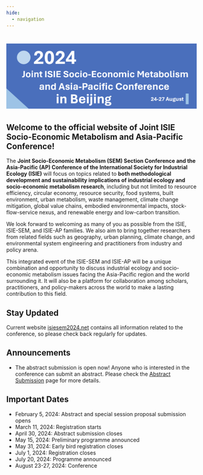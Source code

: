 ```yaml
---
hide:
  - navigation
---
```


# ![1706701450090](image/index/1706701450090.png)

## Welcome to the official website of Joint ISIE Socio-Economic Metabolism and Asia-Pacific Conference!

The **Joint Socio-Economic Metabolism (SEM) Section Conference and the Asia-Pacific (AP) Conference of the International Society for Industrial Ecology (ISIE)** will focus on topics related to **both methodological development and sustainability implications of industrial ecology and socio-economic metabolism research**, including but not limited to resource efficiency, circular economy, resource security, food systems, built environment, urban metabolism, waste management, climate change mitigation, global value chains, embodied environmental impacts, stock-flow-service nexus, and renewable energy and low-carbon transition.

We look forward to welcoming as many of you as possible from the ISIE, ISIE-SEM, and ISIE-AP families. We also aim to bring together researchers from related fields such as geography, urban planning, climate change, and environmental system engineering and practitioners from industry and policy arena.

This integrated event of the ISIE-SEM and ISIE-AP will be a unique combination and opportunity to discuss industrial ecology and socio-economic metabolism issues facing the Asia-Pacific region and the world surrounding it. It will also be a platform for collaboration among scholars, practitioners, and policy-makers across the world to make a lasting contribution to this field.

## Stay Updated

<!-- This section title has hyperlink in /Program/index.md -->
<!-- 这一部分在 /Program/index.md 中有超链接，注意标题的修改 -->

Current website [isiesem2024.net](index.md) contains all information related to the conference, so please check back regularly for updates.


## Announcements

- The abstract submission is open now! Anyone who is interested in the conference can submit an abstract. Please check the [Abstract Submission](Program/Abstract.md) page for more details.

## Important Dates

- February 5, 2024: Abstract and special session proposal submission opens
- March 11, 2024: Registration starts
- April 30, 2024: Abstract submission closes
- May 15, 2024: Preliminary programme announced
- May 31, 2024: Early bird registration closes
- July 1, 2024: Registration closes
- July 20, 2024: Programme announced
- August 23-27, 2024: Conference